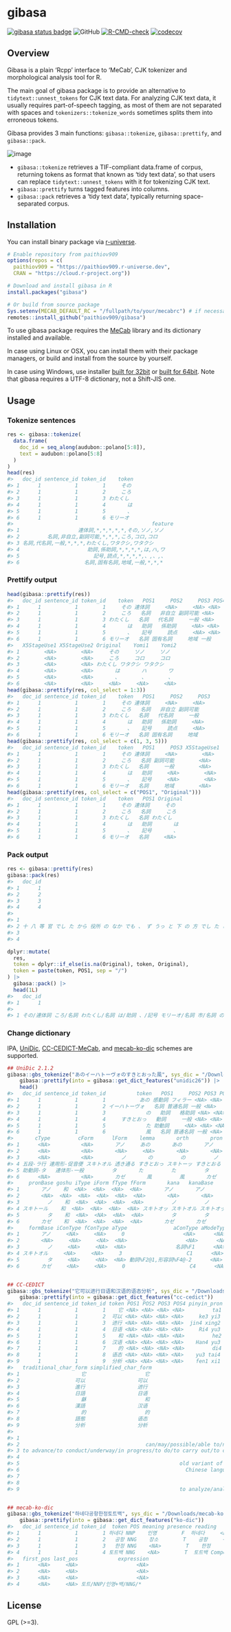 
<!-- README.md is generated from README.Rmd. Please edit that file -->

# gibasa

<!-- badges: start -->

[![gibasa status
badge](https://paithiov909.r-universe.dev/badges/gibasa)](https://paithiov909.r-universe.dev)
![GitHub](https://img.shields.io/github/license/paithiov909/gibasa)
[![R-CMD-check](https://github.com/paithiov909/gibasa/workflows/R-CMD-check/badge.svg)](https://github.com/paithiov909/gibasa/actions)
[![codecov](https://codecov.io/gh/paithiov909/gibasa/branch/main/graph/badge.svg)](https://codecov.io/gh/paithiov909/gibasa)
<!-- badges: end -->

## Overview

Gibasa is a plain ‘Rcpp’ interface to ‘MeCab’, CJK tokenizer and
morphological analysis tool for R.

The main goal of gibasa package is to provide an alternative to
`tidytext::unnest_tokens` for CJK text data. For analyzing CJK text
data, it usually requires part-of-speech tagging, as most of them are
not separated with spaces and `tokenizers::tokenize_words` sometimes
splits them into erroneous tokens.

Gibasa provides 3 main functions: `gibasa::tokenize`,
`gibasa::prettify`, and `gibasa::pack`.

![image](man/figures/tidytext_fig5_1_mod.drawio.png)

- `gibasa::tokenize` retrieves a TIF-compliant data.frame of corpus,
  returning tokens as format that known as ‘tidy text data’, so that
  users can replace `tidytext::unnest_tokens` with it for tokenizing CJK
  text.
- `gibasa::prettify` turns tagged features into columns.
- `gibasa::pack` retrieves a ‘tidy text data’, typically returning
  space-separated corpus.

## Installation

You can install binary package via
[r-universe](https://paithiov909.r-universe.dev/ui#package:gibasa).

``` r
# Enable repository from paithiov909
options(repos = c(
  paithiov909 = "https://paithiov909.r-universe.dev",
  CRAN = "https://cloud.r-project.org"))

# Download and install gibasa in R
install.packages("gibasa")

# Or build from source package
Sys.setenv(MECAB_DEFAULT_RC = "/fullpath/to/your/mecabrc") # if necessary
remotes::install_github("paithiov909/gibasa")
```

To use gibasa package requires the
[MeCab](https://taku910.github.io/mecab/) library and its dictionary
installed and available.

In case using Linux or OSX, you can install them with their package
managers, or build and install from the source by yourself.

In case using Windows, use installer [built for
32bit](https://drive.google.com/uc?export=download&id=0B4y35FiV1wh7WElGUGt6ejlpVXc)
or [built for
64bit](https://github.com/ikegami-yukino/mecab/releases/tag/v0.996.2).
Note that gibasa requires a UTF-8 dictionary, not a Shift-JIS one.

## Usage

### Tokenize sentences

``` r
res <- gibasa::tokenize(
  data.frame(
    doc_id = seq_along(audubon::polano[5:8]),
    text = audubon::polano[5:8]
  )
)
head(res)
#>   doc_id sentence_id token_id    token
#> 1      1           1        1     その
#> 2      1           1        2     ころ
#> 3      1           1        3 わたくし
#> 4      1           1        4       は
#> 5      1           1        5       、
#> 6      1           1        6 モリーオ
#>                                             feature
#> 1                   連体詞,*,*,*,*,*,その,ソノ,ソノ
#> 2         名詞,非自立,副詞可能,*,*,*,ころ,コロ,コロ
#> 3 名詞,代名詞,一般,*,*,*,わたくし,ワタクシ,ワタクシ
#> 4                      助詞,係助詞,*,*,*,*,は,ハ,ワ
#> 5                        記号,読点,*,*,*,*,、,、,、
#> 6                     名詞,固有名詞,地域,一般,*,*,*
```

### Prettify output

``` r
head(gibasa::prettify(res))
#>   doc_id sentence_id token_id    token   POS1     POS2     POS3 POS4
#> 1      1           1        1     その 連体詞     <NA>     <NA> <NA>
#> 2      1           1        2     ころ   名詞   非自立 副詞可能 <NA>
#> 3      1           1        3 わたくし   名詞   代名詞     一般 <NA>
#> 4      1           1        4       は   助詞   係助詞     <NA> <NA>
#> 5      1           1        5       、   記号     読点     <NA> <NA>
#> 6      1           1        6 モリーオ   名詞 固有名詞     地域 一般
#>   X5StageUse1 X5StageUse2 Original    Yomi1    Yomi2
#> 1        <NA>        <NA>     その     ソノ     ソノ
#> 2        <NA>        <NA>     ころ     コロ     コロ
#> 3        <NA>        <NA> わたくし ワタクシ ワタクシ
#> 4        <NA>        <NA>       は       ハ       ワ
#> 5        <NA>        <NA>       、       、       、
#> 6        <NA>        <NA>     <NA>     <NA>     <NA>
head(gibasa::prettify(res, col_select = 1:3))
#>   doc_id sentence_id token_id    token   POS1     POS2     POS3
#> 1      1           1        1     その 連体詞     <NA>     <NA>
#> 2      1           1        2     ころ   名詞   非自立 副詞可能
#> 3      1           1        3 わたくし   名詞   代名詞     一般
#> 4      1           1        4       は   助詞   係助詞     <NA>
#> 5      1           1        5       、   記号     読点     <NA>
#> 6      1           1        6 モリーオ   名詞 固有名詞     地域
head(gibasa::prettify(res, col_select = c(1, 3, 5)))
#>   doc_id sentence_id token_id    token   POS1     POS3 X5StageUse1
#> 1      1           1        1     その 連体詞     <NA>        <NA>
#> 2      1           1        2     ころ   名詞 副詞可能        <NA>
#> 3      1           1        3 わたくし   名詞     一般        <NA>
#> 4      1           1        4       は   助詞     <NA>        <NA>
#> 5      1           1        5       、   記号     <NA>        <NA>
#> 6      1           1        6 モリーオ   名詞     地域        <NA>
head(gibasa::prettify(res, col_select = c("POS1", "Original")))
#>   doc_id sentence_id token_id    token   POS1 Original
#> 1      1           1        1     その 連体詞     その
#> 2      1           1        2     ころ   名詞     ころ
#> 3      1           1        3 わたくし   名詞 わたくし
#> 4      1           1        4       は   助詞       は
#> 5      1           1        5       、   記号       、
#> 6      1           1        6 モリーオ   名詞     <NA>
```

### Pack output

``` r
res <- gibasa::prettify(res)
gibasa::pack(res)
#>   doc_id
#> 1      1
#> 2      2
#> 3      3
#> 4      4
#>                                                                                                                                                                                                                                                                                                                                                                                                                                                                                                                                                                                                                                                                                                                                                                                                                                                                                                                                                                                                                                             text
#> 1                                                                                                                                                                                                                                                                                                                                                                                                                                                                                                                                                                                                                                                                                                                                                                                                                                                                                                                                                                     その ころ わたくし は 、 モリーオ 市 の 博物 局 に 勤め て 居り まし た 。
#> 2 十 八 等 官 でし た から 役所 の なか でも 、 ず うっ と 下 の 方 でし た し 俸給 も ほんの わずか でし た が 、 受持ち が 標本 の 採集 や 整理 で 生れ 付き 好き な こと でし た から 、 わたくし は 毎日 ずいぶん 愉快 に はたらき まし た 。 殊に その ころ 、 モリーオ 市 で は 競馬 場 を 植物 園 に 拵え 直す と いう ので 、 その 景色 の いい まわり に アカシヤ を 植え込ん だ 広い 地面 が 、 切符 売場 や 信号 所 の 建物 の つい た まま 、 わたくし ども の 役所 の 方 へ まわっ て 来 た もの です から 、 わたくし は すぐ 宿直 という 名前 で 月賦 で 買っ た 小さな 蓄音器 と 二 十 枚 ばかり の レコード を もっ て 、 その 番小屋 に ひとり 住む こと に なり まし た 。 わたくし は そこ の 馬 を 置く 場所 に 板 で 小さな し きい を つけ て 一疋 の 山羊 を 飼い まし た 。 毎朝 その 乳 を しぼっ て つめたい パン を ひたし て た べ 、 それ から 黒い 革 の かばん へ すこし の 書類 や 雑誌 を 入れ 、 靴 も きれい に みがき 、 並木 の ポプラ の 影法師 を 大股 にわたって 市 の 役所 へ 出 て 行く の でし た 。
#> 3                                                                                                                                                                                                                                                                                                                                                                                                                                                                                                                                                                                                                                                                                                                                                                                                                                                                          あの イーハトーヴォ の すきとおっ た 風 、 夏 で も 底 に 冷た さ を もつ 青い そら 、 うつくしい 森 で 飾ら れ た モリーオ 市 、 郊外 の ぎらぎら ひかる 草 の 波 。
#> 4                                                                                                                                                                                                                                                                                                                                                                                                                                                                                                                                           また その なか で いっしょ に なっ た たくさん の ひと たち 、 ファゼーロ と ロザーロ 、 羊 飼 の ミーロ や 、 顔 の 赤い こども たち 、 地主 の テーモ 、 山猫 博士 の ボーガント・デストゥパーゴ など 、 いま この 暗い 巨 き な 石 の 建物 の なか で 考え て いる と 、 みんな むかし 風 の なつかしい 青い 幻 燈 の よう に 思わ れ ます 。 で は 、 わたくし は いつか の 小さな み だし を つけ ながら 、 しずか に あの 年 の イーハトーヴォ の 五月 から 十月 まで を 書きつけ ましょ う 。

dplyr::mutate(
  res,
  token = dplyr::if_else(is.na(Original), token, Original),
  token = paste(token, POS1, sep = "/")
) |>
  gibasa::pack() |>
  head(1L)
#>   doc_id
#> 1      1
#>                                                                                                                                                                      text
#> 1 その/連体詞 ころ/名詞 わたくし/名詞 は/助詞 、/記号 モリーオ/名詞 市/名詞 の/助詞 博物/名詞 局/名詞 に/助詞 勤める/動詞 て/助詞 居る/動詞 ます/助動詞 た/助動詞 。/記号
```

### Change dictionary

IPA, [UniDic](https://clrd.ninjal.ac.jp/unidic/),
[CC-CEDICT-MeCab](https://github.com/ueda-keisuke/CC-CEDICT-MeCab), and
[mecab-ko-dic](https://bitbucket.org/eunjeon/mecab-ko-dic/src/master/)
schemes are supported.

``` r
## UniDic 2.1.2
gibasa::gbs_tokenize("あのイーハトーヴォのすきとおった風", sys_dic = "/Downloads/unidic-lite") |> 
    gibasa::prettify(into = gibasa::get_dict_features("unidic26")) |> 
    head()
#>   doc_id sentence_id token_id          token   POS1     POS2 POS3 POS4
#> 1      1           1        1           あの 感動詞 フィラー <NA> <NA>
#> 2      1           1        2 イーハトーヴォ   名詞 普通名詞 一般 <NA>
#> 3      1           1        3             の   助詞   格助詞 <NA> <NA>
#> 4      1           1        4     すきとおっ   動詞     一般 <NA> <NA>
#> 5      1           1        5             た 助動詞     <NA> <NA> <NA>
#> 6      1           1        6             風   名詞 普通名詞 一般 <NA>
#>       cType         cForm      lForm    lemma       orth       pron   orthBase
#> 1      <NA>          <NA>       アノ     あの       あの       アノ       あの
#> 2      <NA>          <NA>       <NA>     <NA>       <NA>       <NA>       <NA>
#> 3      <NA>          <NA>         ノ       の         の         ノ         の
#> 4 五段-ラ行 連用形-促音便 スキトオル 透き通る すきとおっ スキトーッ すきとおる
#> 5 助動詞-タ   連体形-一般         タ       た         た         タ         た
#> 6      <NA>          <NA>       カゼ       風         風       カゼ         風
#>     pronBase goshu iType iForm fType fForm       kana   kanaBase       form
#> 1       アノ    和  <NA>  <NA>  <NA>  <NA>       アノ       アノ       アノ
#> 2       <NA>  <NA>  <NA>  <NA>  <NA>  <NA>       <NA>       <NA>       <NA>
#> 3         ノ    和  <NA>  <NA>  <NA>  <NA>         ノ         ノ         ノ
#> 4 スキトール    和  <NA>  <NA>  <NA>  <NA> スキトオッ スキトオル スキトオッ
#> 5         タ    和  <NA>  <NA>  <NA>  <NA>         タ         タ         タ
#> 6       カゼ    和  <NA>  <NA>  <NA>  <NA>       カゼ       カゼ       カゼ
#>     formBase iConType fConType aType               aConType aModeType
#> 1       アノ     <NA>     <NA>     0                   <NA>      <NA>
#> 2       <NA>     <NA>     <NA>  <NA>                   <NA>      <NA>
#> 3         ノ     <NA>     <NA>  <NA>                名詞%F1      <NA>
#> 4 スキトオル     <NA>     <NA>     3                     C1      <NA>
#> 5         タ     <NA>     <NA>  <NA> 動詞%F2@1,形容詞%F4@-2      <NA>
#> 6       カゼ     <NA>     <NA>     0                     C4      <NA>


## CC-CEDICT
gibasa::gbs_tokenize("它可以进行日语和汉语的语态分析", sys_dic = "/Downloads/cc-cedict") |> 
    gibasa::prettify(into = gibasa::get_dict_features("cc-cedict"))
#>   doc_id sentence_id token_id token POS1 POS2 POS3 POS4 pinyin_pron
#> 1      1           1        1    它 <NA> <NA> <NA> <NA>         ta1
#> 2      1           1        2  可以 <NA> <NA> <NA> <NA>     ke3 yi3
#> 3      1           1        3  进行 <NA> <NA> <NA> <NA>  jin4 xing2
#> 4      1           1        4  日语 <NA> <NA> <NA> <NA>     Ri4 yu3
#> 5      1           1        5    和 <NA> <NA> <NA> <NA>         he2
#> 6      1           1        6  汉语 <NA> <NA> <NA> <NA>    Han4 yu3
#> 7      1           1        7    的 <NA> <NA> <NA> <NA>         di4
#> 8      1           1        8  语态 <NA> <NA> <NA> <NA>    yu3 tai4
#> 9      1           1        9  分析 <NA> <NA> <NA> <NA>    fen1 xi1
#>   traditional_char_form simplified_char_form
#> 1                    它                   它
#> 2                  可以                 可以
#> 3                  進行                 进行
#> 4                  日語                 日语
#> 5                    龢                   和
#> 6                  漢語                 汉语
#> 7                    的                   的
#> 8                  語態                 语态
#> 9                  分析                 分析
#>                                                                              definition
#> 1                                                                                   it/
#> 2                                         can/may/possible/able to/not bad/pretty good/
#> 3 to advance/to conduct/underway/in progress/to do/to carry out/to carry on/to execute/
#> 4                                                                    Japanese language/
#> 5                                                    old variant of 和[he2]/harmonious/
#> 6                                                      Chinese language/CL:門|门[men2]/
#> 7                                                                            aim/clear/
#> 8                                                                      voice (grammar)/
#> 9                                                    to analyze/analysis/CL:個|个[ge4]/


## mecab-ko-dic
gibasa::gbs_tokenize("하네다공항한정토트백", sys_dic = "/Downloads/mecab-ko-dic") |> 
    gibasa::prettify(into = gibasa::get_dict_features("ko-dic"))
#>   doc_id sentence_id token_id  token POS meaning presence reading     type
#> 1      1           1        1 하네다 NNP    인명        F  하네다     <NA>
#> 2      1           1        2   공항 NNG    장소        T    공항     <NA>
#> 3      1           1        3   한정 NNG    <NA>        T    한정     <NA>
#> 4      1           1        4 토트백 NNG    <NA>        T  토트백 Compound
#>   first_pos last_pos             expression
#> 1      <NA>     <NA>                   <NA>
#> 2      <NA>     <NA>                   <NA>
#> 3      <NA>     <NA>                   <NA>
#> 4      <NA>     <NA> 토트/NNP/인명+백/NNG/*
```

## License

GPL (\>=3).
